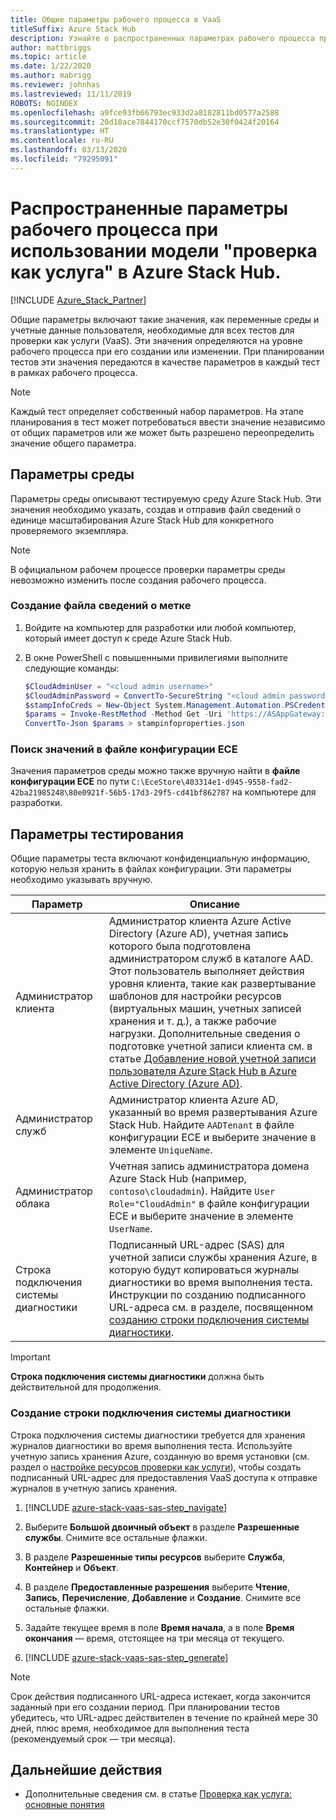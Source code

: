 ```yaml
---
title: Общие параметры рабочего процесса в VaaS
titleSuffix: Azure Stack Hub
description: Узнайте о распространенных параметрах рабочего процесса при использовании модели "проверка как услуга" в Azure Stack Hub.
author: mattbriggs
ms.topic: article
ms.date: 1/22/2020
ms.author: mabrigg
ms.reviewer: johnhas
ms.lastreviewed: 11/11/2019
ROBOTS: NOINDEX
ms.openlocfilehash: a9fce93fb66793ec933d2a8182811bd0577a2588
ms.sourcegitcommit: 20d10ace7844170ccf7570db52e30f0424f20164
ms.translationtype: HT
ms.contentlocale: ru-RU
ms.lasthandoff: 03/13/2020
ms.locfileid: "79295091"
---
```

# <a name="workflow-common-parameters-for-azure-stack-hub-validation-as-a-service"></a>Распространенные параметры рабочего процесса при использовании модели "проверка как услуга" в Azure Stack Hub.

[!INCLUDE [Azure_Stack_Partner](./includes/azure-stack-partner-appliesto.md)]

Общие параметры включают такие значения, как переменные среды и учетные данные пользователя, необходимые для всех тестов для проверки как услуги (VaaS). Эти значения определяются на уровне рабочего процесса при его создании или изменении. При планировании тестов эти значения передаются в качестве параметров в каждый тест в рамках рабочего процесса.

> [!NOTE]
> Каждый тест определяет собственный набор параметров. На этапе планирования в тест может потребоваться ввести значение независимо от общих параметров или же может быть разрешено переопределить значение общего параметра.

## <a name="environment-parameters"></a>Параметры среды

Параметры среды описывают тестируемую среду Azure Stack Hub. Эти значения необходимо указать, создав и отправив файл сведений о единице масштабирования Azure Stack Hub для конкретного проверяемого экземпляра.

> [!NOTE]
> В официальном рабочем процессе проверки параметры среды невозможно изменить после создания рабочего процесса.

### <a name="generate-the-stamp-information-file"></a>Создание файла сведений о метке

1. Войдите на компьютер для разработки или любой компьютер, который имеет доступ к среде Azure Stack Hub.
2. В окне PowerShell с повышенными привилегиями выполните следующие команды:

    ```powershell  
    $CloudAdminUser = "<cloud admin username>"
    $CloudAdminPassword = ConvertTo-SecureString "<cloud admin password>" -AsPlainText -Force
    $stampInfoCreds = New-Object System.Management.Automation.PSCredential($CloudAdminUser, $CloudAdminPassword)
    $params = Invoke-RestMethod -Method Get -Uri 'https://ASAppGateway:4443/ServiceTypeId/4dde37cc-6ee0-4d75-9444-7061e156507f/CloudDefinition/GetStampInformation' -Credential $stampInfoCreds
    ConvertTo-Json $params > stampinfoproperties.json
    ```

### <a name="locate-values-in-the-ece-configuration-file"></a>Поиск значений в файле конфигурации ECE

Значения параметров среды можно также вручную найти в **файле конфигурации ECE** по пути `C:\EceStore\403314e1-d945-9558-fad2-42ba21985248\80e0921f-56b5-17d3-29f5-cd41bf862787` на компьютере для разработки.

## <a name="test-parameters"></a>Параметры тестирования

Общие параметры теста включают конфиденциальную информацию, которую нельзя хранить в файлах конфигурации. Эти параметры необходимо указывать вручную.

Параметр    | Описание
-------------|-----------------
Администратор клиента                            | Администратор клиента Azure Active Directory (Azure AD), учетная запись которого была подготовлена администратором служб в каталоге AAD. Этот пользователь выполняет действия уровня клиента, такие как развертывание шаблонов для настройки ресурсов (виртуальных машин, учетных записей хранения и т. д.), а также рабочие нагрузки. Дополнительные сведения о подготовке учетной записи клиента см. в статье [Добавление новой учетной записи пользователя Azure Stack Hub в Azure Active Directory (Azure AD)](../operator/azure-stack-add-new-user-aad.md).
Администратор служб             | Администратор клиента Azure AD, указанный во время развертывания Azure Stack Hub. Найдите `AADTenant` в файле конфигурации ECE и выберите значение в элементе `UniqueName`.
Администратор облака               | Учетная запись администратора домена Azure Stack Hub (например, `contoso\cloudadmin`). Найдите `User Role="CloudAdmin"` в файле конфигурации ECE и выберите значение в элементе `UserName`.
Строка подключения системы диагностики          | Подписанный URL-адрес (SAS) для учетной записи службы хранения Azure, в которую будут копироваться журналы диагностики во время выполнения теста. Инструкции по созданию подписанного URL-адреса см. в разделе, посвященном [созданию строки подключения системы диагностики](#generate-the-diagnostics-connection-string). |

> [!IMPORTANT]
> **Строка подключения системы диагностики** должна быть действительной для продолжения.

### <a name="generate-the-diagnostics-connection-string"></a>Создание строки подключения системы диагностики

Строка подключения системы диагностики требуется для хранения журналов диагностики во время выполнения теста. Используйте учетную запись хранения Azure, созданную во время установки (см. раздел о [настройке ресурсов проверки как услуги](azure-stack-vaas-set-up-resources.md)), чтобы создать подписанный URL-адрес для предоставления VaaS доступа к отправке журналов в учетную запись хранения.

1. [!INCLUDE [azure-stack-vaas-sas-step_navigate](includes/azure-stack-vaas-sas-step_navigate.md)]

1. Выберите **Большой двоичный объект** в разделе **Разрешенные службы**. Снимите все остальные флажки.

1. В разделе **Разрешенные типы ресурсов** выберите **Служба**, **Контейнер** и **Объект**.

1. В разделе **Предоставленные разрешения** выберите **Чтение**, **Запись**, **Перечисление**, **Добавление** и **Создание**. Снимите все остальные флажки.

1. Задайте текущее время в поле **Время начала**, а в поле **Время окончания** — время, отстоящее на три месяца от текущего.

1. [!INCLUDE [azure-stack-vaas-sas-step_generate](includes/azure-stack-vaas-sas-step_generate.md)]

> [!NOTE]  
> Срок действия подписанного URL-адреса истекает, когда закончится заданный при его создании период. При планировании тестов убедитесь, что URL-адрес действителен в течение по крайней мере 30 дней, плюс время, необходимое для выполнения теста (рекомендуемый срок — три месяца).

## <a name="next-steps"></a>Дальнейшие действия

- Дополнительные сведения см. в статье [Проверка как услуга: основные понятия](azure-stack-vaas-key-concepts.md)